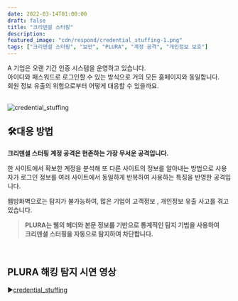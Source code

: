 ```yaml
---
date: 2022-03-14T01:00:00
draft: false
title: "크리덴셜 스터핑"
description: 
featured_image: "cdn/respond/credential_stuffing-1.png"
tags: ["크리덴셜 스터핑", "보안", "PLURA", "계정 공격", "개인정보 보호"]
---
```


A 기업은 오랜 기간 인증 시스템을 운영하고 있습니다.<br>
아이디와 패스워드로 로그인할 수 있는 방식으로 거의 모든 홈페이지와 동일합니다.<br>
회원 정보 유출의 위험으로부터 어떻게 대응할 수 있을까요.<br>
<br>
<!--more-->
![credential_stuffing](https://blog.plura.io/cdn/respond/credential_stuffing-1.png)

## 🛠️대응 방법
**크리덴셜 스터핑 계정 공격은 현존하는 가장 무서운 공격입니다.**

한 사이트에서 확보한 계정을 분석해 또 다른 사이트의 정보를 알아내는 방법으로
사용자가 로그인 정보를 여러 사이트에서 동일하게 반복하여 사용하는 특징을 반영한 공격입니다.

웹방화벽으로는 탐지가 불가능하여, 많은 기업이 고객정보 , 개인정보 유출 사고를 겪고있습니다.

>**PLURA는 웹의 헤더와 본문 정보를 기반으로 통계적인 탐지 기법을 사용하여<br>
>크리덴셜 스터핑을 자동으로 탐지하여 차단합니다.**
<br>

## PLURA 해킹 탐지 시연 영상
▶️[credential_stuffing](https://www.youtube.com/watch?v=ri5JNVhNV0A)

